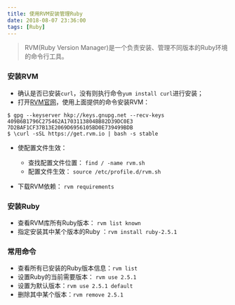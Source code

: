 ```yaml
---
title: 使用RVM安装管理Ruby
date: 2018-08-07 23:36:00
tags: [Ruby]
---
```


> RVM(Ruby Version Manager)是一个负责安装、管理不同版本的Ruby环境的命令行工具。

### 安装RVM

- 确认是否已安装`curl`，没有则执行命令`yum install curl`进行安装；
- 打开[RVM官网](https://www.rvm.io/)，使用上面提供的命令安装RVM：
```shell
$ gpg --keyserver hkp://keys.gnupg.net --recv-keys 409B6B1796C275462A1703113804BB82D39DC0E3 7D2BAF1CF37B13E2069D6956105BD0E739499BDB
$ \curl -sSL https://get.rvm.io | bash -s stable
```
- 使配置文件生效：
  - 查找配置文件位置： `find / -name rvm.sh`
  - 配置文件生效： `source /etc/profile.d/rvm.sh`

- 下载RVM依赖： `rvm requirements`



### 安装Ruby
- 查看RVM库所有Ruby版本： `rvm list known`
- 指定安装其中某个版本的Ruby ：`rvm install ruby-2.5.1`

### 常用命令
- 查看所有已安装的Ruby版本信息：`rvm list`
- 设置Ruby的当前需要版本： `rvm use 2.5.1`
- 设置为默认版本：`rvm use 2.5.1 default`
- 删除其中某个版本：`rvm remove 2.5.1`

